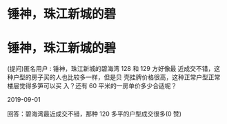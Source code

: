 # 锤神，珠江新城的碧

# 锤神，珠江新城的碧

(提问)匿名用户 : 锤神，珠江新城的碧海湾 128 和 129 方好像最 近成交不错，这种户型的房子买的人也比较多一样，但是贝 壳挂牌价格很高，这种正常户型正常楼层觉得多笋可以买 入？还有 60 平米的一房单价多少合适呢？

2019-09-01

回答：碧海湾最近成交不错，那种 120 多平的户型成交很多(0 赞)
